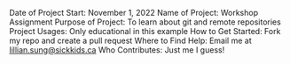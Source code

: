 Date of Project Start: November 1, 2022
Name of Project: Workshop Assignment
Purpose of Project: To learn about git and remote repositories
Project Usages: Only educational in this example
How to Get Started: Fork my repo and create a pull request
Where to Find Help: Email me at lillian.sung@sickkids.ca
Who Contributes: Just me I guess!